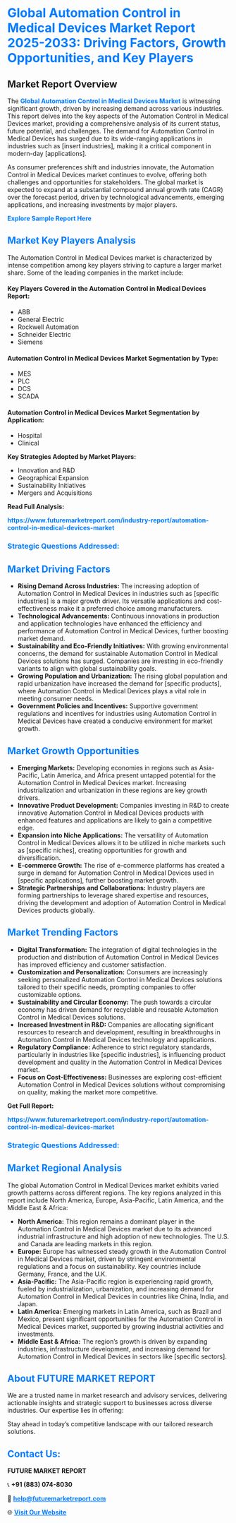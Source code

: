 <h1 style="color: #007BFF;">Global Automation Control in Medical Devices Market Report 2025-2033: Driving Factors, Growth Opportunities, and Key Players</h1>

<section id="overview">
<h2>Market Report Overview</h2>
<p>The <a href="https://www.futuremarketreport.com/industry-report/automation-control-in-medical-devices-market" style="color: #007BFF; text-decoration: none;"><strong>Global Automation Control in Medical Devices Market</strong></a> is witnessing significant growth, driven by increasing demand across various industries. This report delves into the key aspects of the Automation Control in Medical Devices market, providing a comprehensive analysis of its current status, future potential, and challenges. The demand for Automation Control in Medical Devices has surged due to its wide-ranging applications in industries such as [insert industries], making it a critical component in modern-day [applications].</p>
<p>As consumer preferences shift and industries innovate, the Automation Control in Medical Devices market continues to evolve, offering both challenges and opportunities for stakeholders. The global market is expected to expand at a substantial compound annual growth rate (CAGR) over the forecast period, driven by technological advancements, emerging applications, and increasing investments by major players.</p>
</section>

<section id="overview">
<p><a href="https://www.futuremarketreport.com/request-sample/reportId=41200" style="color: #007BFF; text-decoration: none;"><strong>Explore Sample Report Here</strong></a></p>
</section>

<section id="key-players">
<h2 style="color: #007BFF;">Market Key Players Analysis</h2>
<p>The Automation Control in Medical Devices market is characterized by intense competition among key players striving to capture a larger market share. Some of the leading companies in the market include:</p>
<h4>Key Players Covered in the Automation Control in Medical Devices Report:</h4>
<ul><li>ABB</li><li>General Electric</li><li>Rockwell Automation</li><li>Schneider Electric</li><li>Siemens</li></ul>
<h4>Automation Control in Medical Devices Market Segmentation by Type:</h4>
<ul><li>MES</li><li>PLC</li><li>DCS</li><li>SCADA</li></ul>

<h4>Automation Control in Medical Devices Market Segmentation by Application:</h4>
<ul><li>Hospital</li><li>Clinical</li></ul>
<p><strong>Key Strategies Adopted by Market Players:</strong></p>
<ul>
<li>Innovation and R&D</li>
<li>Geographical Expansion</li>
<li>Sustainability Initiatives</li>
<li>Mergers and Acquisitions</li>
</ul>
</section>

<section>
<p><strong>Read Full Analysis: </strong></p><a href="https://www.futuremarketreport.com/industry-report/automation-control-in-medical-devices-market" style="color: #007BFF; text-decoration: none;"><strong>https://www.futuremarketreport.com/industry-report/automation-control-in-medical-devices-market</strong></a>
<h3 style="color: #007BFF;">Strategic Questions Addressed:</h3>
</section>

<section id="driving-factors">
<h2 style="color: #007BFF;">Market Driving Factors</h2>
<ul>
<li><strong>Rising Demand Across Industries:</strong> The increasing adoption of Automation Control in Medical Devices in industries such as [specific industries] is a major growth driver. Its versatile applications and cost-effectiveness make it a preferred choice among manufacturers.</li>
<li><strong>Technological Advancements:</strong> Continuous innovations in production and application technologies have enhanced the efficiency and performance of Automation Control in Medical Devices, further boosting market demand.</li>
<li><strong>Sustainability and Eco-Friendly Initiatives:</strong> With growing environmental concerns, the demand for sustainable Automation Control in Medical Devices solutions has surged. Companies are investing in eco-friendly variants to align with global sustainability goals.</li>
<li><strong>Growing Population and Urbanization:</strong> The rising global population and rapid urbanization have increased the demand for [specific products], where Automation Control in Medical Devices plays a vital role in meeting consumer needs.</li>
<li><strong>Government Policies and Incentives:</strong> Supportive government regulations and incentives for industries using Automation Control in Medical Devices have created a conducive environment for market growth.</li>
</ul>
</section>

<section id="growth-opportunities">
<h2 style="color: #007BFF;">Market Growth Opportunities</h2>
<ul>
<li><strong>Emerging Markets:</strong> Developing economies in regions such as Asia-Pacific, Latin America, and Africa present untapped potential for the Automation Control in Medical Devices market. Increasing industrialization and urbanization in these regions are key growth drivers.</li>
<li><strong>Innovative Product Development:</strong> Companies investing in R&D to create innovative Automation Control in Medical Devices products with enhanced features and applications are likely to gain a competitive edge.</li>
<li><strong>Expansion into Niche Applications:</strong> The versatility of Automation Control in Medical Devices allows it to be utilized in niche markets such as [specific niches], creating opportunities for growth and diversification.</li>
<li><strong>E-commerce Growth:</strong> The rise of e-commerce platforms has created a surge in demand for Automation Control in Medical Devices used in [specific applications], further boosting market growth.</li>
<li><strong>Strategic Partnerships and Collaborations:</strong> Industry players are forming partnerships to leverage shared expertise and resources, driving the development and adoption of Automation Control in Medical Devices products globally.</li>
</ul>
</section>

<section id="trending-factors">
<h2 style="color: #007BFF;">Market Trending Factors</h2>
<ul>
<li><strong>Digital Transformation:</strong> The integration of digital technologies in the production and distribution of Automation Control in Medical Devices has improved efficiency and customer satisfaction.</li>
<li><strong>Customization and Personalization:</strong> Consumers are increasingly seeking personalized Automation Control in Medical Devices solutions tailored to their specific needs, prompting companies to offer customizable options.</li>
<li><strong>Sustainability and Circular Economy:</strong> The push towards a circular economy has driven demand for recyclable and reusable Automation Control in Medical Devices solutions.</li>
<li><strong>Increased Investment in R&D:</strong> Companies are allocating significant resources to research and development, resulting in breakthroughs in Automation Control in Medical Devices technology and applications.</li>
<li><strong>Regulatory Compliance:</strong> Adherence to strict regulatory standards, particularly in industries like [specific industries], is influencing product development and quality in the Automation Control in Medical Devices market.</li>
<li><strong>Focus on Cost-Effectiveness:</strong> Businesses are exploring cost-efficient Automation Control in Medical Devices solutions without compromising on quality, making the market more competitive.</li>
</ul>
</section>

<section>
<p><strong>Get Full Report: </strong></p><a href="https://www.futuremarketreport.com/industry-report/automation-control-in-medical-devices-market" style="color: #007BFF; text-decoration: none;"><strong>https://www.futuremarketreport.com/industry-report/automation-control-in-medical-devices-market</strong></a>
<h3 style="color: #007BFF;">Strategic Questions Addressed:</h3>
</section>


<section id="regional-analysis">
<h2 style="color: #007BFF;">Market Regional Analysis</h2>
<p>The global Automation Control in Medical Devices market exhibits varied growth patterns across different regions. The key regions analyzed in this report include North America, Europe, Asia-Pacific, Latin America, and the Middle East & Africa:</p>
<ul>
<li><strong>North America:</strong> This region remains a dominant player in the Automation Control in Medical Devices market due to its advanced industrial infrastructure and high adoption of new technologies. The U.S. and Canada are leading markets in this region.</li>
<li><strong>Europe:</strong> Europe has witnessed steady growth in the Automation Control in Medical Devices market, driven by stringent environmental regulations and a focus on sustainability. Key countries include Germany, France, and the U.K.</li>
<li><strong>Asia-Pacific:</strong> The Asia-Pacific region is experiencing rapid growth, fueled by industrialization, urbanization, and increasing demand for Automation Control in Medical Devices in countries like China, India, and Japan.</li>
<li><strong>Latin America:</strong> Emerging markets in Latin America, such as Brazil and Mexico, present significant opportunities for the Automation Control in Medical Devices market, supported by growing industrial activities and investments.</li>
<li><strong>Middle East & Africa:</strong> The region’s growth is driven by expanding industries, infrastructure development, and increasing demand for Automation Control in Medical Devices in sectors like [specific sectors].</li>
</ul>
</section>

<footer>
<h2 style="color: #007BFF;">About FUTURE MARKET REPORT</h2>
<p>We are a trusted name in market research and advisory services, delivering actionable insights and strategic support to businesses across diverse industries. Our expertise lies in offering:</p>

<p>Stay ahead in today’s competitive landscape with our tailored research solutions.</p>

<h2 style="color: #007BFF;">Contact Us:</h2>
<p><strong>FUTURE MARKET REPORT</strong></p>
<p>📞 <strong>+91 (883) 074-8030</strong></p>
<p>📧 <strong><a href="mailto:help@futuremarketreport.com" style="color: #007BFF;">help@futuremarketreport.com</a></strong></p>
<p>🌐 <strong><a href="https://www.futuremarketreport.com/" style="color: #007BFF;">Visit Our Website</a></strong></p>
</footer>
